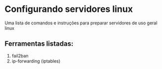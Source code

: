 # Configurando servidores linux
Uma lista de comandos e instruções para preparar servidores de uso geral linux

## Ferramentas listadas:
1) fail2ban
2) ip-forwarding (iptables)
